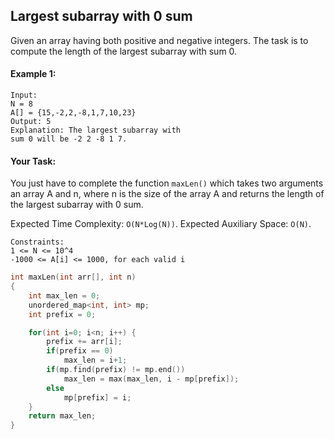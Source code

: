 ## Largest subarray with 0 sum

Given an array having both positive and negative integers. The task is to compute the length of the largest subarray with sum 0.

#### Example 1:

```
Input:
N = 8
A[] = {15,-2,2,-8,1,7,10,23}
Output: 5
Explanation: The largest subarray with
sum 0 will be -2 2 -8 1 7.
```

#### Your Task:

You just have to complete the function `maxLen()` which takes two arguments an array A and n, where n is the size of the array A and returns the length of the largest subarray with 0 sum.

Expected Time Complexity: `O(N*Log(N))`.
Expected Auxiliary Space: `O(N)`.

```
Constraints:
1 <= N <= 10^4
-1000 <= A[i] <= 1000, for each valid i
```

```c++
int maxLen(int arr[], int n)
{
    int max_len = 0;
    unordered_map<int, int> mp;
    int prefix = 0;

    for(int i=0; i<n; i++) {
        prefix += arr[i];
        if(prefix == 0)
            max_len = i+1;
        if(mp.find(prefix) != mp.end())
            max_len = max(max_len, i - mp[prefix]);
        else
            mp[prefix] = i;
    }
    return max_len;
}

```
